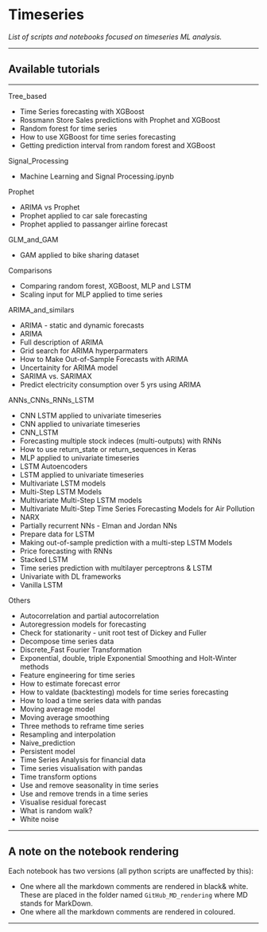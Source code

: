 # Timeseries
*List of scripts and notebooks focused on timeseries ML analysis.*
***

## Available tutorials
***
Tree_based
- Time Series forecasting with XGBoost
- Rossmann Store Sales predictions with Prophet and XGBoost
- Random forest for time series
- How to use XGBoost for time series forecasting
- Getting prediction interval from random forest and XGBoost

Signal_Processing
- Machine Learning and Signal Processing.ipynb

Prophet
- ARIMA vs Prophet
- Prophet applied to car sale forecasting
- Prophet applied to passanger airline forecast

GLM_and_GAM
- GAM applied to bike sharing dataset

Comparisons
- Comparing random forest, XGBoost, MLP and LSTM
- Scaling input for MLP applied to time series

ARIMA_and_similars
- ARIMA - static and dynamic forecasts
- ARIMA
- Full description of ARIMA
- Grid search for ARIMA hyperparmaters
- How to Make Out-of-Sample Forecasts with ARIMA
- Uncertainity for ARIMA model
- SARIMA vs. SARIMAX
- Predict electricity consumption over 5 yrs using ARIMA

ANNs_CNNs_RNNs_LSTM
- CNN LSTM applied to univariate timeseries
- CNN applied to univariate timeseries
- CNN_LSTM
- Forecasting multiple stock indeces (multi-outputs) with RNNs
- How to use return_state or return_sequences in Keras
- MLP applied to univariate timeseries
- LSTM Autoencoders
- LSTM applied to univariate timeseries
- Multivariate LSTM models
- Multi-Step LSTM Models
- Multivariate Multi-Step LSTM models
- Multivariate Multi-Step Time Series Forecasting Models for Air Pollution
- NARX
- Partially recurrent NNs - Elman and Jordan NNs
- Prepare data for LSTM
- Making out-of-sample prediction with a multi-step LSTM Models
- Price forecasting with RNNs
- Stacked LSTM
- Time series prediction with multilayer perceptrons & LSTM
- Univariate with DL frameworks
- Vanilla LSTM

Others 
- Autocorrelation and partial autocorrelation
- Autoregression models for forecasting
- Check for stationarity - unit root test of Dickey and Fuller
- Decompose time series data
- Discrete_Fast Fourier Transformation
- Exponential, double, triple Exponential Smoothing and Holt-Winter methods
- Feature engineering for time series
- How to estimate forecast error
- How to valdate (backtesting) models for time series forecasting
- How to load a time series data with pandas
- Moving average model
- Moving average smoothing
- Three methods to reframe time series
- Resampling and interpolation
- Naive_prediction
- Persistent model
- Time Series Analysis for financial data
- Time series visualisation with pandas
- Time transform options
- Use and remove seasonality in time series
- Use and remove trends in a time series
- Visualise residual forecast
- What is random walk?
- White noise
***

## A note on the notebook rendering
Each notebook has two versions (all python scripts are unaffected by this):
- One where all the markdown comments are rendered in black& white. These are placed in the folder named `GitHub_MD_rendering` where MD stands for MarkDown.
- One where all the markdown comments are rendered in coloured.
***
